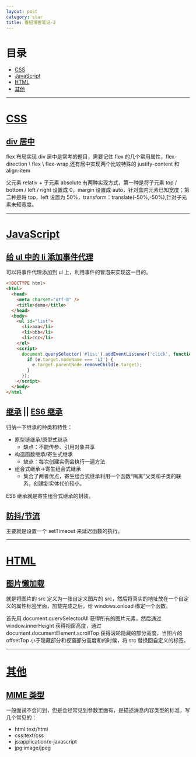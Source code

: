 ```yaml
---
layout: post
category: star
title: 春招博客笔记-2
---
```


# 目录

- [CSS](#css)
- [JavaScript](#js)
- [HTML](#html)
- [其他](#其他)

---

# [CSS](#css)

## [div 居中](https://juejin.cn/post/6844903821529841671)

flex 布局实现 div 居中是常考的题目，需要记住 flex 的几个常用属性，flex-direction \ flex \ flex-wrap,还有居中实现两个比较特殊的 justify-content 和 align-item

父元素 relativ + 子元素 absolute 有两种实现方式，第一种是将子元素 top / bottom / left / right 设置成 0，margin 设置成 auto，针对盒内元素已知宽度；第二种是将 top，left 设置为 50%，transform：translate(-50%,-50%),针对子元素未知宽度。

---

# [JavaScript](#js)

## [给 ul 中的 li 添加事件代理](https://segmentfault.com/q/1010000009940125)

可以将事件代理添加到 ul 上，利用事件的冒泡来实现这一目的。

```html
<!DOCTYPE html>
<html>
  <head>
    <meta charset="utf-8" />
    <title>demo</title>
  </head>
  <body>
    <ul id="list">
      <li>aaa</li>
      <li>bbb</li>
      <li>ccc</li>
    </ul>
    <script>
      document.querySelector('#list').addEventListener('click', function (e) {
        if (e.target.nodeName === 'LI') {
          e.target.parentNode.removeChild(e.target);
        }
      });
    </script>
  </body>
</html
```

## [继承](https://github.com/mqyqingfeng/Blog/issues/16) || [ES6 继承](https://segmentfault.com/a/1190000014798678)

归纳一下继承的种类和特性：

- 原型链继承/原型式继承
  - 缺点：不能传参、引用对象共享
- 构造函数继承/寄生式继承
  - 缺点：每次创建实例会执行一遍方法
- 组合式继承->寄生组合式继承
  - 集合了两者优点，寄生组合式继承利用一个函数“隔离”父类和子类的联系，创建新实体代价较小。

ES6 继承就是寄生组合式继承的封装。

## [防抖/节流](https://github.com/mqyqingfeng/Blog/issues/22)

主要就是设置一个 setTimeout 来延迟函数的执行。

---

# [HTML](#html)

## [图片懒加载](https://blog.csdn.net/w1418899532/article/details/90515969)

就是将图片的 src 定义为一张自定义图片的 src，然后将真实的地址放在一个自定义的属性标签里面，加载完成之后，给 windows.onload 绑定一个函数。

首先用 document.querySelectorAll 获得所有的图片元素，然后通过 window.innerHeight 获得视窗高度，通过 document.documentElement.scrollTop 获得滚轮隐藏的部分高度，当图片的 offsetTop 小于隐藏部分和视窗部分高度和的时候，将 src 替换回自定义的标签。

---

# [其他](#其他)

## [MIME 类型](https://www.w3school.com.cn/media/media_mimeref.asp)

一般面试不会问到，但是会经常见到参数里面有，是描述消息内容类型的标准，写几个常见的：

- html:text/html
- css:text/css
- js:application/x-javascript
- jpg:image/jpeg

